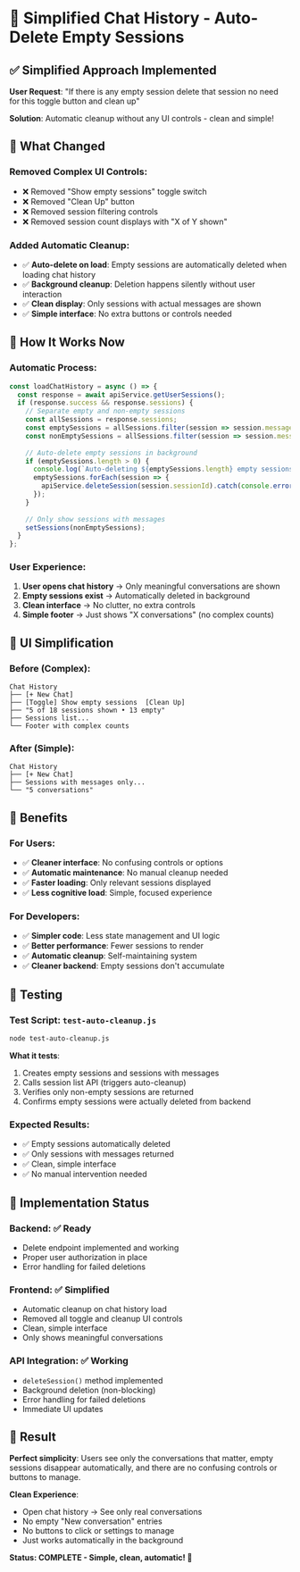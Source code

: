 # 🧹 Simplified Chat History - Auto-Delete Empty Sessions

## ✅ **Simplified Approach Implemented**

**User Request**: "If there is any empty session delete that session no need for this toggle button and clean up"

**Solution**: Automatic cleanup without any UI controls - clean and simple!

## 🎯 **What Changed**

### **Removed Complex UI Controls**:
- ❌ Removed "Show empty sessions" toggle switch
- ❌ Removed "Clean Up" button  
- ❌ Removed session filtering controls
- ❌ Removed session count displays with "X of Y shown"

### **Added Automatic Cleanup**:
- ✅ **Auto-delete on load**: Empty sessions are automatically deleted when loading chat history
- ✅ **Background cleanup**: Deletion happens silently without user interaction
- ✅ **Clean display**: Only sessions with actual messages are shown
- ✅ **Simple interface**: No extra buttons or controls needed

## 🔧 **How It Works Now**

### **Automatic Process**:
```typescript
const loadChatHistory = async () => {
  const response = await apiService.getUserSessions();
  if (response.success && response.sessions) {
    // Separate empty and non-empty sessions
    const allSessions = response.sessions;
    const emptySessions = allSessions.filter(session => session.messageCount === 0);
    const nonEmptySessions = allSessions.filter(session => session.messageCount > 0);
    
    // Auto-delete empty sessions in background
    if (emptySessions.length > 0) {
      console.log(`Auto-deleting ${emptySessions.length} empty sessions`);
      emptySessions.forEach(session => {
        apiService.deleteSession(session.sessionId).catch(console.error);
      });
    }
    
    // Only show sessions with messages
    setSessions(nonEmptySessions);
  }
};
```

### **User Experience**:
1. **User opens chat history** → Only meaningful conversations are shown
2. **Empty sessions exist** → Automatically deleted in background
3. **Clean interface** → No clutter, no extra controls
4. **Simple footer** → Just shows "X conversations" (no complex counts)

## 📱 **UI Simplification**

### **Before (Complex)**:
```
Chat History
├── [+ New Chat]
├── [Toggle] Show empty sessions  [Clean Up]
├── "5 of 18 sessions shown • 13 empty"
├── Sessions list...
└── Footer with complex counts
```

### **After (Simple)**:
```
Chat History  
├── [+ New Chat]
├── Sessions with messages only...
└── "5 conversations"
```

## 🎯 **Benefits**

### **For Users**:
- ✅ **Cleaner interface**: No confusing controls or options
- ✅ **Automatic maintenance**: No manual cleanup needed
- ✅ **Faster loading**: Only relevant sessions displayed
- ✅ **Less cognitive load**: Simple, focused experience

### **For Developers**:
- ✅ **Simpler code**: Less state management and UI logic
- ✅ **Better performance**: Fewer sessions to render
- ✅ **Automatic cleanup**: Self-maintaining system
- ✅ **Cleaner backend**: Empty sessions don't accumulate

## 🧪 **Testing**

### **Test Script**: `test-auto-cleanup.js`
```bash
node test-auto-cleanup.js
```

**What it tests**:
1. Creates empty sessions and sessions with messages
2. Calls session list API (triggers auto-cleanup)
3. Verifies only non-empty sessions are returned
4. Confirms empty sessions were actually deleted from backend

### **Expected Results**:
- ✅ Empty sessions automatically deleted
- ✅ Only sessions with messages returned
- ✅ Clean, simple interface
- ✅ No manual intervention needed

## 🚀 **Implementation Status**

### **Backend**: ✅ Ready
- Delete endpoint implemented and working
- Proper user authorization in place
- Error handling for failed deletions

### **Frontend**: ✅ Simplified
- Automatic cleanup on chat history load
- Removed all toggle and cleanup UI controls
- Clean, simple interface
- Only shows meaningful conversations

### **API Integration**: ✅ Working
- `deleteSession()` method implemented
- Background deletion (non-blocking)
- Error handling for failed deletions
- Immediate UI updates

## 🎉 **Result**

**Perfect simplicity**: Users see only the conversations that matter, empty sessions disappear automatically, and there are no confusing controls or buttons to manage.

**Clean Experience**:
- Open chat history → See only real conversations
- No empty "New conversation" entries
- No buttons to click or settings to manage
- Just works automatically in the background

**Status: COMPLETE - Simple, clean, automatic! 🎊**